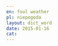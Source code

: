 ```yaml
---
en: foul weather
pl: niepogoda
layout: dict_word
date: 2015-01-16
cat: 
---
```



<!-- TODO kategoria? -->